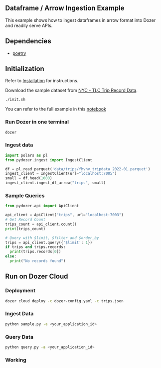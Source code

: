 ## Dataframe / Arrow Ingestion Example

This example shows how to ingest dataframes in arrow format into Dozer and readily serve APIs.

## Dependencies
 - [poetry](https://python-poetry.org/docs/)
 
## Initialization
Refer to [Installation](https://getdozer.io/docs/installation) for instructions.

Download the sample dataset from [NYC - TLC Trip Record Data](https://www.nyc.gov/site/tlc/about/tlc-trip-record-data.page).
```bash
./init.sh
```

You can refer to the full example in this [notebook](./sample.ipynb)
### Run Dozer in one terminal
```bash
dozer
```

### Ingest data
```python
import polars as pl
from pydozer.ingest import IngestClient

df = pl.read_parquet('data/trips/fhvhv_tripdata_2022-01.parquet')
ingest_client = IngestClient(url="localhost:7005")
small = df.head(1000)
ingest_client.ingest_df_arrow("trips", small)
```


### Sample Queries

```python
from pydozer.api import ApiClient

api_client = ApiClient("trips", url="localhost:7003")
# Get Record Count
trips_count = api_client.count()
print(trips_count)

# Query with $limit, $filter and $order_by
trips = api_client.query({'$limit': 1})
if trips and trips.records:
  print(trips.records[0])
else:
  print("No records found")

```


## Run on Dozer Cloud

### Deployment

```sh
dozer cloud deploy -c dozer-config.yaml -c trips.json
```

### Ingest Data
```sh
python sample.py -a <your_application_id>
```

### Query Data
```sh
python query.py -a <your_application_id>
```

### Working
